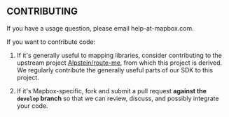 CONTRIBUTING
------------

If you have a usage question, please email help-at-mapbox.com. 

If you want to contribute code: 

1. If it's generally useful to mapping libraries, consider contributing to the upstream project [Alpstein/route-me](http://github.com/alpstein/route-me), from which this project is derived. We regularly contribute the generally useful parts of our SDK to this project. 

1. If it's Mapbox-specific, fork and submit a pull request **against the `develop` branch** so that we can review, discuss, and possibly integrate your code. 
